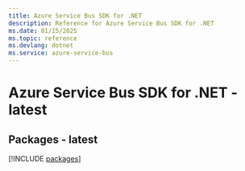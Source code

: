 ```yaml
---
title: Azure Service Bus SDK for .NET
description: Reference for Azure Service Bus SDK for .NET
ms.date: 01/15/2025
ms.topic: reference
ms.devlang: dotnet
ms.service: azure-service-bus
---
```

# Azure Service Bus SDK for .NET - latest
## Packages - latest
[!INCLUDE [packages](service-bus-index.md)]